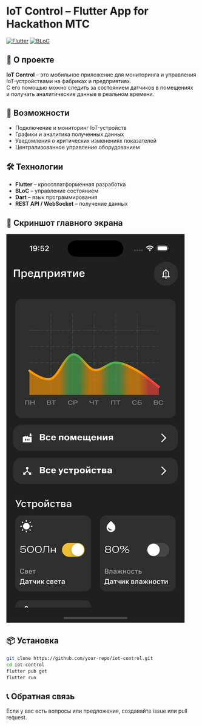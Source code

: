 # IoT Control – Flutter App for Hackathon MTC

[![Flutter](https://img.shields.io/badge/Flutter-3.10-blue)](https://flutter.dev/)
[![BLoC](https://img.shields.io/badge/StateManagement-BLoC-blue)](https://bloclibrary.dev/)

## 📌 О проекте

**IoT Control** – это мобильное приложение для мониторинга и управления IoT-устройствами на фабриках и предприятиях.  
С его помощью можно следить за состоянием датчиков в помещениях и получать аналитические данные в реальном времени.

## 🚀 Возможности

- Подключение и мониторинг IoT-устройств
- Графики и аналитика полученных данных
- Уведомления о критических изменениях показателей
- Централизованное управление оборудованием  

## 🛠️ Технологии

- **Flutter** – кроссплатформенная разработка
- **BLoC** – управление состоянием
- **Dart** – язык программирования
- **REST API / WebSocket** – получение данных  

## 📸 Скриншот главного экрана

![Главный экран](images/simulator_screenshot_34F16876-A554-4BDB-BD0F-BCF55661B65D.png)

## 📦 Установка

```sh
git clone https://github.com/your-repo/iot-control.git
cd iot-control
flutter pub get
flutter run
```

## 📞 Обратная связь

Если у вас есть вопросы или предложения, создавайте issue или pull request.  
